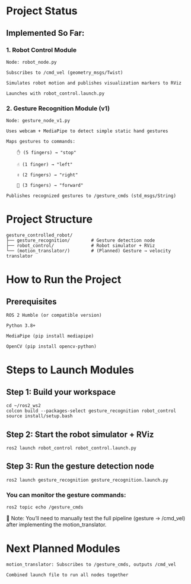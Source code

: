# Project Status
## Implemented So Far:
### 1. Robot Control Module

    Node: robot_node.py

    Subscribes to /cmd_vel (geometry_msgs/Twist)

    Simulates robot motion and publishes visualization markers to RViz

    Launches with robot_control.launch.py

### 2. Gesture Recognition Module (v1)

    Node: gesture_node_v1.py

    Uses webcam + MediaPipe to detect simple static hand gestures

    Maps gestures to commands:

        ✋ (5 fingers) → "stop"

        ☝️ (1 finger) → "left"

        ✌️ (2 fingers) → "right"

        🤟 (3 fingers) → "forward"

    Publishes recognized gestures to /gesture_cmds (std_msgs/String)

# Project Structure

    gesture_controlled_robot/
    ├── gesture_recognition/        # Gesture detection node
    ├── robot_control/              # Robot simulator + RViz
    └── (motion_translator/)        # (Planned) Gesture → velocity translator

# How to Run the Project
## Prerequisites

    ROS 2 Humble (or compatible version)

    Python 3.8+

    MediaPipe (pip install mediapipe)

    OpenCV (pip install opencv-python)

# Steps to Launch Modules

## Step 1: Build your workspace
```
cd ~/ros2_ws2
colcon build --packages-select gesture_recognition robot_control
source install/setup.bash
```
## Step 2: Start the robot simulator + RViz
```
ros2 launch robot_control robot_control.launch.py
```
## Step 3: Run the gesture detection node
```
ros2 launch gesture_recognition gesture_recognition.launch.py
```
### You can monitor the gesture commands:
```
ros2 topic echo /gesture_cmds
```
  📝 Note: You’ll need to manually test the full pipeline (gesture → /cmd_vel) after implementing the motion_translator.

# Next Planned Modules

    motion_translator: Subscribes to /gesture_cmds, outputs /cmd_vel

    Combined launch file to run all nodes together
